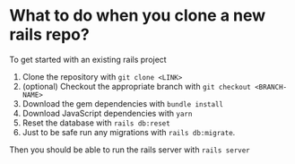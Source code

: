 # What to do when you clone a new rails repo?

To get started with an existing rails project

1. Clone the repository with `git clone <LINK>`
1. (optional) Checkout the appropriate branch with `git checkout <BRANCH-NAME>`
1. Download the gem dependencies with `bundle install`
1. Download JavaScript dependencies with `yarn`
1. Reset the database with `rails db:reset`
1. Just to be safe run any migrations with `rails db:migrate`.

Then you should be able to run the rails server with `rails server`
